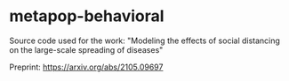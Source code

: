 # metapop-behavioral
Source code used for the work: "Modeling the effects of social distancing on the large-scale spreading of diseases"

Preprint: https://arxiv.org/abs/2105.09697


